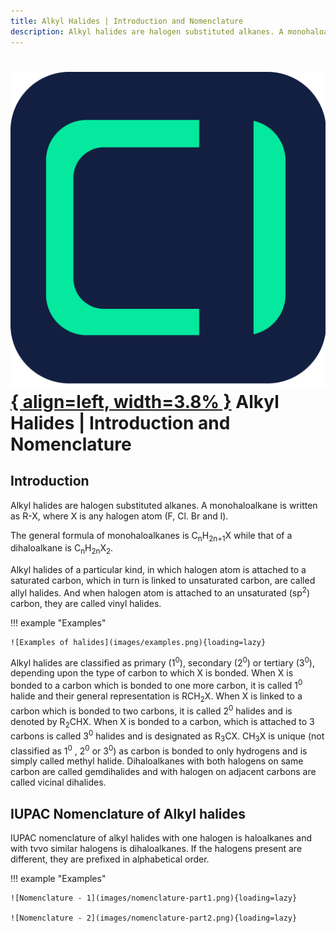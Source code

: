 ```yaml
---
title: Alkyl Halides | Introduction and Nomenclature
description: Alkyl halides are halogen substituted alkanes. A monohaloalkane is written as R-X, where X is any halogen atom (F, Cl. Br and l).
---
```


# [![ChemistryEdu Logo](../../images/favicon.svg){ align=left, width=3.8% }](../../index.md)  Alkyl Halides | Introduction and Nomenclature

## Introduction

Alkyl halides are halogen substituted alkanes. A monohaloalkane is written as R-X, where X is any halogen atom (F, Cl. Br and l).

The general formula of monohaloalkanes is C<sub>n</sub>H<sub>2n+1</sub>X while that of a dihaloalkane is C<sub>n</sub>H<sub>2n</sub>X<sub>2</sub>.

Alkyl halides of a particular kind, in which halogen atom is attached to a saturated carbon, which in turn is linked to unsaturated carbon, are called allyl halides. And when halogen atom is attached to an unsaturated (sp<sup>2</sup>) carbon, they are called vinyl halides.

!!! example "Examples"

    ![Examples of halides](images/examples.png){loading=lazy}

Alkyl halides are classified as primary (1<sup>0</sup>), secondary (2<sup>0</sup>) or tertiary (3<sup>0</sup>), depending upon the type of carbon to which X is bonded. When X is bonded to a carbon which is bonded to one more carbon, it is called 1<sup>0</sup> halide and their general representation is RCH<sub>2</sub>X.
When X is linked to a carbon which is bonded to two carbons, it is called 2<sup>0</sup> halides and is denoted by R<sub>2</sub>CHX. When X is bonded to a carbon, which is attached to 3 carbons is called 3<sup>0</sup> halides and is designated as R<sub>3</sub>CX.
CH<sub>3</sub>X is unique (not classified as 1<sup>0</sup> , 2<sup>0</sup> or 3<sup>0</sup>) as carbon is bonded to only hydrogens and is simply called methyl halide. Dihaloalkanes with both halogens on same carbon are called gemdihalides and with halogen on adjacent carbons are called vicinal dihalides.

## IUPAC Nomenclature of Alkyl halides

IUPAC nomenclature of alkyl halides with one halogen is haloalkanes and with tvvo similar halogens is dihaloalkanes. If the halogens present are different, they are prefixed in alphabetical order.

!!! example "Examples"

    ![Nomenclature - 1](images/nomenclature-part1.png){loading=lazy}

    ![Nomenclature - 2](images/nomenclature-part2.png){loading=lazy}
